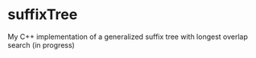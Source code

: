 # suffixTree
My C++ implementation of a generalized suffix tree with longest overlap search (in progress)
